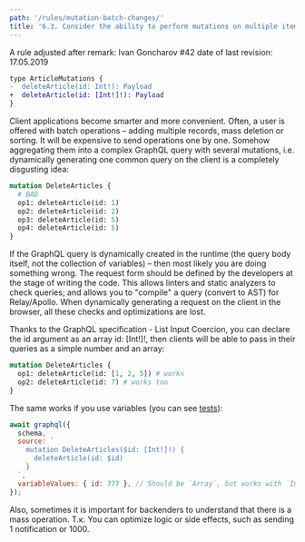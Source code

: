 ```yaml
---
path: '/rules/mutation-batch-changes/'
title: '6.3. Consider the ability to perform mutations on multiple items (same type batch changes).'
---
```


A rule adjusted after remark: Ivan Goncharov #42 date of last revision: 17.05.2019

```diff
type ArticleMutations {
-  deleteArticle(id: Int!): Payload
+  deleteArticle(id: [Int!]!): Payload
}

```

Client applications become smarter and more convenient. Often, a user is offered with batch operations – adding multiple records, mass deletion or sorting. It will be expensive to send operations one by one. Somehow aggregating them into a complex GraphQL query with several mutations, i.e. dynamically generating one common query on the client is a completely disgusting idea:

```graphql
mutation DeleteArticles {
  # BAD
  op1: deleteArticle(id: 1)
  op2: deleteArticle(id: 2)
  op3: deleteArticle(id: 5)
  op4: deleteArticle(id: 5)
}
```

If the GraphQL query is dynamically created in the runtime (the query body itself, not the collection of variables) – then most likely you are doing something wrong. The request form should be defined by the developers at the stage of writing the code. This allows linters and static analyzers to check queries; and allows you to "compile" a query (convert to AST) for Relay/Apollo. When dynamically generating a request on the client in the browser, all these checks and optimizations are lost.

Thanks to the GraphQL specification - List Input Coercion, you can declare the id argument as an array id: [Int!]!, then clients will be able to pass in their queries as a simple number and an array:

```graphql
mutation DeleteArticles {
  op1: deleteArticle(id: [1, 2, 5]) # works
  op2: deleteArticle(id: 7) # works too
}
```

The same works if you use variables (you can see [tests](./__tests__/list-coercion-test.js)):

```js
await graphql({
  schema,
  source: `
    mutation DeleteArticles($id: [Int!]!) {
      deleteArticle(id: $id)
    }
  `,
  variableValues: { id: 777 }, // Should be `Array`, but works with `Int` too
});
```

Also, sometimes it is important for backenders to understand that there is a mass operation. Т.к. You can optimize logic or side effects, such as sending 1 notification or 1000.
